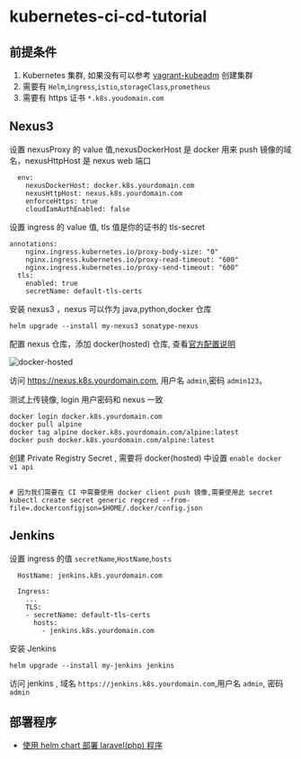 # kubernetes-ci-cd-tutorial


## 前提条件

1.  Kubernetes 集群, 如果没有可以参考 [vagrant-kubeadm](https://github.com/kuops/vagrant-kubeadm) 创建集群
2. 需要有 `Helm`,`ingress`,`istio`,`storageClass`,`prometheus`
3. 需要有 https 证书 `*.k8s.youdomain.com`


## Nexus3

设置 nexusProxy 的 value 值,nexusDockerHost 是 docker 用来 push 镜像的域名，nexusHttpHost 是 nexus web 端口

```
  env:
    nexusDockerHost: docker.k8s.yourdomain.com
    nexusHttpHost: nexus.k8s.yourdomain.com
    enforceHttps: true
    cloudIamAuthEnabled: false
```

设置 ingress 的 value 值, tls 值是你的证书的 tls-secret

```
annotations:
    nginx.ingress.kubernetes.io/proxy-body-size: "0"
    nginx.ingress.kubernetes.io/proxy-read-timeout: "600"
    nginx.ingress.kubernetes.io/proxy-send-timeout: "600"
  tls:
    enabled: true
    secretName: default-tls-certs
```

安装 nexus3 ，nexus 可以作为 java,python,docker 仓库

```
helm upgrade --install my-nexus3 sonatype-nexus
```

配置 nexus 仓库，添加 docker(hosted) 仓库, 查看[官方配置说明](https://github.com/travelaudience/kubernetes-nexus/blob/master/docs/admin/configuring-nexus.md)

![docker-hosted](https://raw.githubusercontent.com/travelaudience/kubernetes-nexus/master/docs/admin/docker-hosted.png)

访问 https://nexus.k8s.yourdomain.com, 用户名 `admin`,密码 `admin123`。

测试上传镜像, login 用户密码和 nexus 一致

```
docker login docker.k8s.yourdomain.com
docker pull alpine
docker tag alpine docker.k8s.yourdomain.com/alpine:latest
docker push docker.k8s.yourdomain.com/alpine:latest
```

创建 Private Registry Secret , 需要将 docker(hosted) 中设置 `enable docker v1 api`

```

# 因为我们需要在 CI 中需要使用 docker client push 镜像,需要使用此 secret
kubectl create secret generic regcred --from-file=.dockerconfigjson=$HOME/.docker/config.json
```

## Jenkins

设置 ingress 的值 `secretName`,`HostName`,`hosts`

```
  HostName: jenkins.k8s.yourdomain.com

  Ingress:
    ...
    TLS:
    - secretName: default-tls-certs
      hosts:
        - jenkins.k8s.yourdomain.com
```

安装 Jenkins

```
helm upgrade --install my-jenkins jenkins
```

访问 jenkins , 域名 `https://jenkins.k8s.yourdomain.com`,用户名 `admin`, 密码 `admin`


## 部署程序

- [使用 helm chart 部署 laravel(php) 程序](PHP.md)


